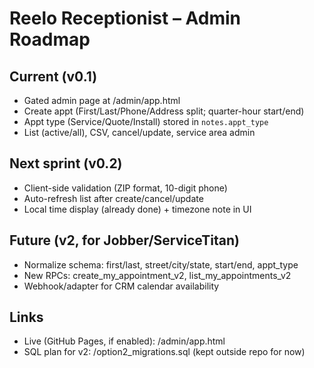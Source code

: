 ﻿# Reelo Receptionist – Admin Roadmap

## Current (v0.1)
- Gated admin page at /admin/app.html
- Create appt (First/Last/Phone/Address split; quarter-hour start/end)
- Appt type (Service/Quote/Install) stored in `notes.appt_type`
- List (active/all), CSV, cancel/update, service area admin

## Next sprint (v0.2)
- Client-side validation (ZIP format, 10-digit phone)
- Auto-refresh list after create/cancel/update
- Local time display (already done) + timezone note in UI

## Future (v2, for Jobber/ServiceTitan)
- Normalize schema: first/last, street/city/state, start/end, appt_type
- New RPCs: create_my_appointment_v2, list_my_appointments_v2
- Webhook/adapter for CRM calendar availability

## Links
- Live (GitHub Pages, if enabled): /admin/app.html
- SQL plan for v2: /option2_migrations.sql (kept outside repo for now)
